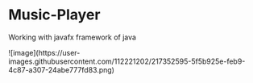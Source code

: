 # Music-Player
<p>
Working with javafx framework of java
</p>
![image](https://user-images.githubusercontent.com/112221202/217352595-5f5b925e-feb9-4c87-a307-24abe777fd83.png)

